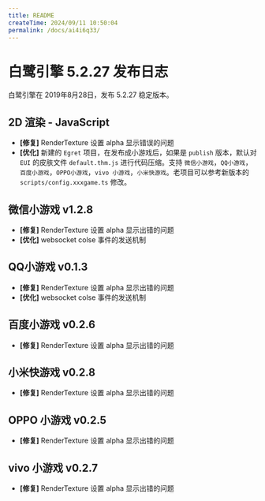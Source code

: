 ```yaml
---
title: README
createTime: 2024/09/11 10:50:04
permalink: /docs/ai4i6q33/
---
```

# 白鹭引擎 5.2.27 发布日志
白鹭引擎在 2019年8月28日，发布 5.2.27 稳定版本。

## 2D 渲染 - JavaScript 
- **[修复]** RenderTexture 设置 alpha 显示错误的问题
- **[优化]** 新建的 `Egret` 项目，在发布成小游戏后，如果是 `publish` 版本，默认对 `EUI` 的皮肤文件 `default.thm.js` 进行代码压缩。支持 `微信小游戏`，`QQ小游戏`，`百度小游戏`，`OPPO小游戏`，`vivo 小游戏`，`小米快游戏`。老项目可以参考新版本的 `scripts/config.xxxgame.ts` 修改。


## 微信小游戏 v1.2.8
- **[修复]** RenderTexture 设置 alpha 显示出错的问题
- **[优化]** websocket colse 事件的发送机制

## QQ小游戏 v0.1.3
- **[修复]** RenderTexture 设置 alpha 显示出错的问题
- **[优化]** websocket colse 事件的发送机制

## 百度小游戏 v0.2.6
- **[修复]** RenderTexture 设置 alpha 显示出错的问题

## 小米快游戏 v0.2.8
- **[修复]** RenderTexture 设置 alpha 显示出错的问题

## OPPO 小游戏 v0.2.5
- **[修复]** RenderTexture 设置 alpha 显示出错的问题
  
## vivo 小游戏 v0.2.7
- **[修复]** RenderTexture 设置 alpha 显示出错的问题

